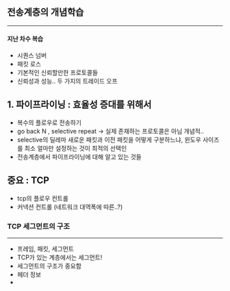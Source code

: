## 전송계층의 개념학습
---
#### 지난 차수 복습
- 시퀀스 넘버
- 패킷 로스
- 기본적인 신뢰할만한 프로토콜들
- 신뢰성과 성능.. 두 가지의 트레이드 오프


## 1. 파이프라이닝 : 효율성 증대를 위해서

- 복수의 플로우로 전송하기
- go back N , selective repeat -> 실제 존재하는 프로토콜은 아님 개념적..
- selective의 딜레마 새로운 패킷과 이전 패킷을 어떻게 구분하느냐, 윈도우 사이즈를 최소 얼마만 설정하는 것이 최적의 선택인
- 전송계층에서 파이프라이닝에 대해 알고 있는 것들


## **중요 : TCP**

- tcp의 플로우 컨트롤
- 커넥션 컨트롤 (네트워크 대역폭에 따른..?)


### TCP 세그먼트의 구조
---

- 프레임, 패킷, 세그먼트
- TCP가 있는 계층에서는 세그먼트!
- 세그먼트의 구조가 중요함
- 헤더 정보
- 
